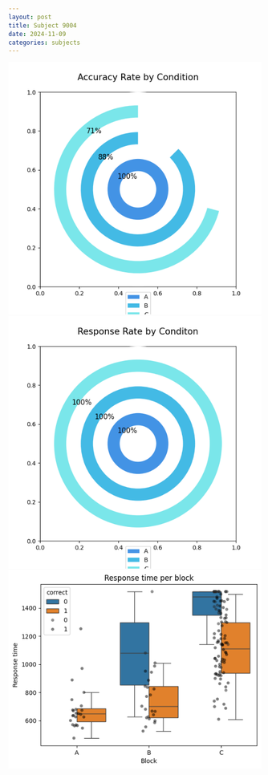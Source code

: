 ```yaml
---
layout: post
title: Subject 9004
date: 2024-11-09
categories: subjects
---
```


![](data/9004/run-12/9004_accuracy_rate.png)
![](data/9004/run-12/9004_response_rate.png)
![](data/9004/run-12/9004_rt.png)
